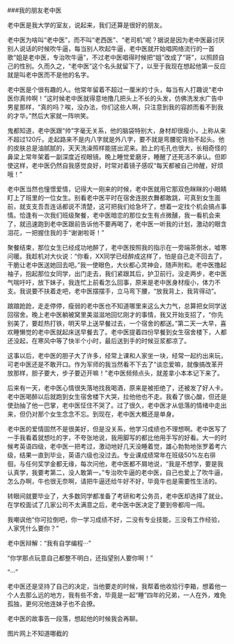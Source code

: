 ###我的朋友老中医    


老中医是我大学的室友，说起来，我们还算是很好的朋友。    

老中医为啥叫“老中医”，而不叫“老西医”、“老司机”呢？据说是因为老中医最讨厌别人说话的时候吹牛逼，每当别人吹起牛逼，老中医就开始唱网络流行的一首歌“姐是老中医，专治吹牛逼”，不过老中医唱得时候把“姐”改成了“哥”，以照顾自己的性别。久而久之，“老中医”这个名头就留下了，以至于我现在想起他第一反应就是叫老中医而不是他的名字。    

老中医是个很有趣的人。他常年留着不超过一厘米的寸头，每当有人打趣说“老中医你真帅啊！”这时候老中医就得意地撸几把头上不长的头发，仿佛洗发水广告中男星那样，“真的吗？唉，没办法，你们这些人啊，只注意到我的容颜而看不到我的才华。”然后大家就一阵哄笑。    

鬼都知道，老中医跟“帅”字毫无关系，他的脑袋特别大，身材却很瘦小，上称从来不超过120斤。走起路来不是内八字就是外八字，要不就是弯腰驼背抬不起头。他的皮肤总是油腻腻的，天天洗澡照样能搓出泥来。脸上的毛孔也很大，长相奇怪的鼻梁上常年架着一副深度近视眼镜。晚上睡觉爱磨牙，睡醒了还死活不承认。但即使这样，老中医仍然自我感觉良好，时常对着镜子感叹“每天都被自己帅醒，好烦哦！”    

老中医当然也憧憬爱情，记得大一刚来的时候，老中医就用它那双色眯眯的小眼睛盯上了班里的一位女生。别看老中医平时在宿舍连脱衣舞都敢跳，可真到女生面前，就支支吾吾连话都说不清楚，这可把我们给急坏了，想着一定找个机会搞点事情。恰逢有一次我们班级聚餐，老中医暗恋的那位女生有点微醺，我一看机会来了，就迅速跑到老中医跟前告诉他不要再喝了，老中医一听我的计划，激动的眼含泪花，一把握住我的手“谢谢啦哥！”    

聚餐结束，那位女生已经成功地醉了，老中医按照我的指示在一旁端茶倒水，嘘寒问暖。我趁机对大伙说：“你看，XX同学已经醉成这样了，怕是自己走不回去了，干脆让老中医送她回去吧。”我一使眼色，大伙都心灵神会，随声附和。老中医撸起袖子，抱起那位女同学，出门走去，我们紧跟其后，护卫前行。没走两步，老中医气喘吁吁，放下妹子，我连忙上前看怎么回事，原来是老中医身材瘦小，体力不支。我说要不扶着走吧，老中医摆摆手，立马弯下腰，“放我背上，我背得动”。    

踉踉跄跄，走走停停，瘦弱的老中医也不知道哪里来这么大力气，总算把女同学送回宿舍。晚上老中医躺被窝里美滋滋地回忆刚才的事情，我又开始支招了，“你先别美了，要趁热打铁，明天早上送早餐过去，一个宿舍的都送。”第二天一大早，喜欢睡懒觉的老中医就起床送早餐去了。老中医提着四份早餐到女生宿舍楼下，人都还没起，在寒风中等了快半个小时，最后送到手的时候豆浆都凉了。    

这事以后，老中医的胆子大了许多，经常上课和人家坐一块，经常一起约出来玩，可老中医还是不敢开口。作为军师的我当然看不下去了“谈恋爱嘛，就像搞改革开放那样，胆子要大，步子要迈开嘛！”老中医频频点头，就差拿小本本记下来了。   

后来有一天，老中医心情很失落地找我喝酒，原来是被拒绝了，还被发了好人卡。老中医喝醉以后就跑到女生宿舍楼下大哭，拉他他也不走。我看了很心酸，但还是使劲抽了他一巴掌，老中医怔住不哭了。过了很久，老中医才从低落的情绪中走出来，但仍对那个女生念念不忘。到现在，老中医大概还是单身。    

老中医的爱情固然不是很美好，但是没关系，他学习成绩也不理想啊。老中医写了一手我看着就想吐的字，不夸张地说，我用脚写的都比他用手写的好看。大一的时候考英语四级，老中医一把考过，激动地好几天没睡着觉，雄心勃勃地张罗着考六级，结果一直到毕业，英语六级也没过去。专业课成绩常年在班级50%左右徘徊，与任何奖学金都无缘，每次问他，老中医都不屑地说，“我是不想学，要是我认真学，我要考第二，没人敢第一。”专治吹牛逼的老中医，自己也爱上了吹牛逼，怎么办啊，牛也很无奈啊，请把牛逼还给牛好不好，毕竟牛也是需要性生活的。    

转眼间就要毕业了，大多数同学都准备了考研和考公务员，老中医却选择了就业。在学校面试了几家公司不太满意之后，老中医中医决定了要到帝都闯一闯。    

我嘲讽他“你可拉倒吧，你一学习成绩不好，二没有专业技能，三没有工作经验，人家凭什么要你？”    

老中医辩解：“我有自学编程···”    

“你学那点玩意自己都整不明白，还指望别人要你啊！”    

“···”    

老中医还是坚持了自己的决定，当他要走的时候，我帮着他收拾行李箱，想着他一个人去那么远的地方，我有些不舍，毕竟是一起“睡”四年的兄弟，一人在外，难免孤独，更何况他连妹子也不会撩。    

老中医的故事告一段落，想起他的时候我会再聊。


图片网上不知道哪截的
